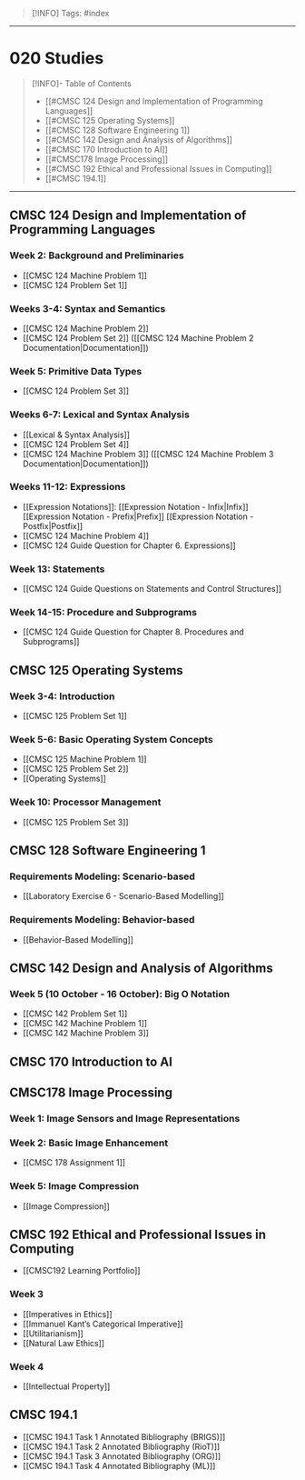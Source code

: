 > [!INFO]
> Tags: #index

----
# 020 Studies

>[!INFO]- Table of Contents
> - [[#CMSC 124 Design and Implementation of Programming Languages]]
> - [[#CMSC 125 Operating Systems]]
> - [[#CMSC 128 Software Engineering 1]]
> - [[#CMSC 142 Design and Analysis of Algorithms]]
> - [[#CMSC 170 Introduction to AI]]
> - [[#CMSC178 Image Processing]]
> - [[#CMSC 192 Ethical and Professional Issues in Computing]]
> - [[#CMSC 194.1]]

---

## CMSC 124 Design and Implementation of Programming Languages
### Week 2: Background and Preliminaries
- [[CMSC 124 Machine Problem 1]]
- [[CMSC 124 Problem Set 1]]
### Weeks 3-4: Syntax and Semantics
- [[CMSC 124 Machine Problem 2]]
- [[CMSC 124 Problem Set 2]] ([[CMSC 124 Machine Problem 2 Documentation|Documentation]])
### Week 5: Primitive Data Types
-  [[CMSC 124 Problem Set 3]]
### Weeks 6-7: Lexical and Syntax Analysis
- [[Lexical & Syntax Analysis]]
- [[CMSC 124 Problem Set 4]]
- [[CMSC 124 Machine Problem 3]] ([[CMSC 124 Machine Problem 3 Documentation|Documentation]])
### Weeks 11-12: Expressions
- [[Expression Notations]]: [[Expression Notation - Infix|Infix]] [[Expression Notation - Prefix|Prefix]] [[Expression Notation - Postfix|Postfix]]
- [[CMSC 124 Machine Problem 4]]
- [[CMSC 124 Guide Question for Chapter 6. Expressions]]
### Week 13: Statements
- [[CMSC 124 Guide Questions on Statements and Control Structures]]
### Week 14-15: Procedure and Subprograms
- [[CMSC 124 Guide Question for Chapter 8. Procedures and Subprograms]]

## CMSC 125 Operating Systems
### Week 3-4: Introduction
- [[CMSC 125 Problem Set 1]]
### Week 5-6: Basic Operating System Concepts
- [[CMSC 125 Machine Problem 1]]
- [[CMSC 125 Problem Set 2]]
- [[Operating Systems]]
### Week 10: Processor Management
- [[CMSC 125 Problem Set 3]]

## CMSC 128 Software Engineering 1
### Requirements Modeling: Scenario-based
- [[Laboratory Exercise 6 - Scenario-Based Modelling]]
### Requirements Modeling: Behavior-based
- [[Behavior-Based Modelling]]


## CMSC 142 Design and Analysis of Algorithms
### Week 5 (10 October - 16 October): Big O Notation
- [[CMSC 142 Problem Set 1]]
- [[CMSC 142 Machine Problem 1]]
- [[CMSC 142 Machine Problem 3]]

## CMSC 170 Introduction to AI


## CMSC178 Image Processing
### Week 1: Image Sensors and Image Representations
### Week 2: Basic Image Enhancement
- [[CMSC 178 Assignment 1]]
### Week 5: Image Compression
- [[Image Compression]]


## CMSC 192 Ethical and Professional Issues in Computing
- [[CMSC192 Learning Portfolio]]
### Week 3
- [[Imperatives in Ethics]]
- [[Immanuel Kant’s Categorical Imperative]]
- [[Utilitarianism]]
- [[Natural Law Ethics]]
### Week 4
- [[Intellectual Property]]

## CMSC 194.1
- [[CMSC 194.1 Task 1 Annotated Bibliography (BRIGS)]]
- [[CMSC 194.1 Task 2 Annotated Bibliography (RioT)]]
- [[CMSC 194.1 Task 3 Annotated Bibliography (ORG)]]
- [[CMSC 194.1 Task 4 Annotated Bibliography (ML)]]